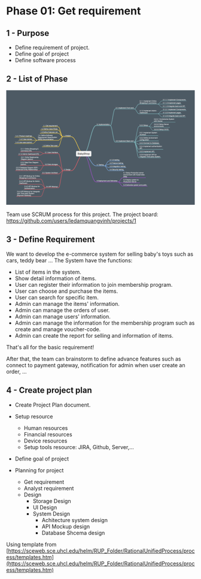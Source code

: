 # Phase 01: Get requirement 

## 1 - Purpose

- Define requirement of project.
- Define goal of project
- Define software process

## 2 - List of Phase

![List of Phase](./images/img_01.png)

Team use SCRUM process for this project.
The project board: https://github.com/users/ledamquangvinh/projects/1

## 3 - Define Requirement

We want to develop the e-commerce system for selling baby's toys such as cars, teddy bear ... The System have the functions:

* List of items in the system.
* Show detail information of items.
* User can register their information to join membership program.
* User can choose and purchase the items.
* User can search for specific item.
* Admin can manage the items' information.
* Admin can manage the orders of user.
* Admin can manage users' information.
* Admin can manage the information for the membership program such as create and manage voucher-code.
* Admin can create the report for selling and information of items.

That's all for the basic requirement!

After that, the team can brainstorm to define advance features such as connect to payment gateway, notification for admin when user create an order, ...

## 4 - Create project plan

* Create Project Plan document.
* Setup resource
    * Human resources
    * Financial resources
    * Device resources
    * Setup tools resource: JIRA, Github, Server,...

* Define goal of project 
* Planning for project
    * Get requirement
    * Analyst requirement
    * Design
        * Storage Design
        * UI Design
        * System Design
            * Achitecture system design
            * API Mockup design
            * Database Shcema design

Using template from [https://sceweb.sce.uhcl.edu/helm/RUP_Folder/RationalUnifiedProcess/process/templates.htm](https://sceweb.sce.uhcl.edu/helm/RUP_Folder/RationalUnifiedProcess/process/templates.htm)

            